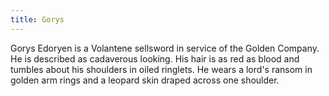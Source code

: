 ```yaml
---
title: Gorys
---
```


Gorys Edoryen is a Volantene sellsword in service of the Golden Company. He is described as cadaverous looking. His hair is as red as blood and tumbles about his shoulders in oiled ringlets. He wears a lord's ransom in golden arm rings and a leopard skin draped across one shoulder.


